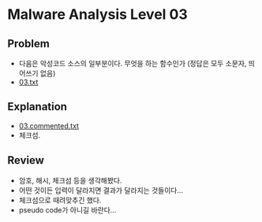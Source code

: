 # Malware Analysis Level 03

## Problem
* 다음은 악성코드 소스의 일부분이다. 무엇을 하는 함수인가 (정답은 모두 소문자, 띄어쓰기 없음) 
* [03.txt](./03.txt)

## Explanation
* [03.commented.txt](./03.commented.txt)
* 체크섬.

## Review
* 암호, 해시, 체크섬 등을 생각해봤다.
* 어떤 것이든 입력이 달라지면 결과가 달라지는 것들이다...
* 체크섬으로 때려맞추긴 했다.
* pseudo code가 아니길 바란다...